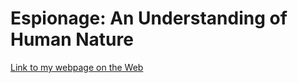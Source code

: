 # Espionage: An Understanding of Human Nature 

[Link to my webpage on the Web](file:///Users/timothyrochester/Desktop/new-age-template/index.html)
